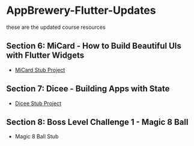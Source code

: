 # AppBrewery-Flutter-Updates
these are the updated course resources

## Section 6: MiCard - How to Build Beautiful UIs with Flutter Widgets
* [MiCard Stub Project](https://github.com/NonymousMorlock/mi-card-flutter-master)

## Section 7: Dicee - Building Apps with State
* [Dicee Stub Project](https://github.com/NonymousMorlock/dicee-flutter-master) 

## Section 8: Boss Level Challenge 1 - Magic 8 Ball
* Magic 8 Ball Stub
